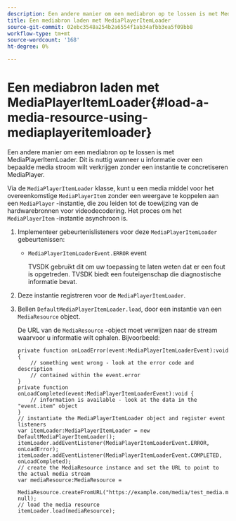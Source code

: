 ```yaml
---
description: Een andere manier om een mediabron op te lossen is met MediaPlayerItemLoader. Dit is nuttig wanneer u informatie over een bepaalde media stroom wilt verkrijgen zonder een instantie te concretiseren MediaPlayer.
title: Een mediabron laden met MediaPlayerItemLoader
source-git-commit: 02ebc3548a254b2a6554f1ab34afbb3ea5f09bb8
workflow-type: tm+mt
source-wordcount: '168'
ht-degree: 0%

---
```


# Een mediabron laden met MediaPlayerItemLoader{#load-a-media-resource-using-mediaplayeritemloader}

Een andere manier om een mediabron op te lossen is met MediaPlayerItemLoader. Dit is nuttig wanneer u informatie over een bepaalde media stroom wilt verkrijgen zonder een instantie te concretiseren MediaPlayer.

Via de `MediaPlayerItemLoader` klasse, kunt u een media middel voor het overeenkomstige `MediaPlayerItem` zonder een weergave te koppelen aan een `MediaPlayer` -instantie, die zou leiden tot de toewijzing van de hardwarebronnen voor videodecodering. Het proces om het `MediaPlayerItem` -instantie asynchroon is.

1. Implementeer gebeurtenislisteners voor deze `MediaPlayerItemLoader` gebeurtenissen:

   * `MediaPlayerItemLoaderEvent.ERROR` event

     TVSDK gebruikt dit om uw toepassing te laten weten dat er een fout is opgetreden. TVSDK biedt een fouteigenschap die diagnostische informatie bevat.

1. Deze instantie registreren voor de `MediaPlayerItemLoader`.
1. Bellen `DefaultMediaPlayerItemLoader.load`, door een instantie van een `MediaResource` object.

   De URL van de `MediaResource` -object moet verwijzen naar de stream waarvoor u informatie wilt ophalen. Bijvoorbeeld:

   ```
   private function onLoadError(event:MediaPlayerItemLoaderEvent):void { 
       // something went wrong - look at the error code and description 
       // contained within the event.error 
   } 
   private function onLoadCompleted(event:MediaPlayerItemLoaderEvent):void { 
       // information is available - look at the data in the "event.item" object 
   } 
   // instantiate the MediaPlayerItemLoader object and register event listeners 
   var itemLoader:MediaPlayerItemLoader = new DefaultMediaPlayerItemLoader(); 
   itemLoader.addEventListener(MediaPlayerItemLoaderEvent.ERROR, onLoadError); 
   itemLoader.addEventListener(MediaPlayerItemLoaderEvent.COMPLETED, onLoadCompleted); 
   // create the MediaResource instance and set the URL to point to the actual media stream 
   var mediaResource:MediaResource = 
     MediaResource.createFromURL("https://example.com/media/test_media.m3u8", null); 
   // load the media resource 
   itemLoader.load(mediaResource); 
   ```
